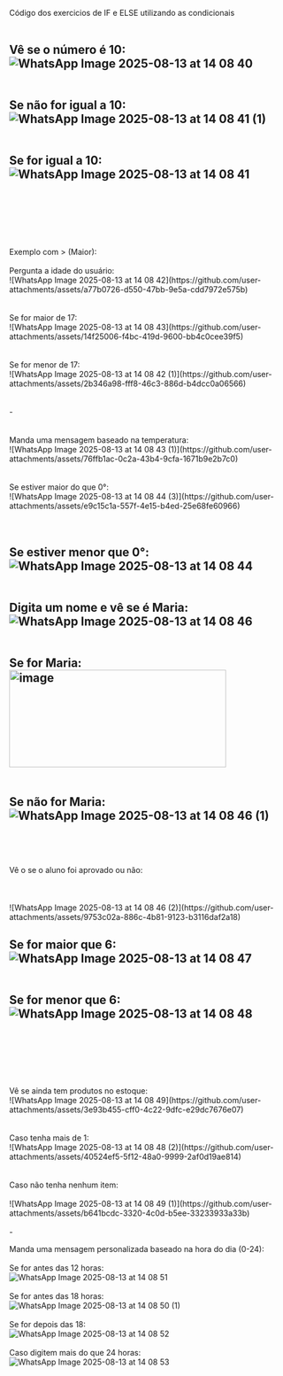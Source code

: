 Código dos exercicios de IF e ELSE utilizando as condicionais
<br><br>

Vê se o número é 10:
<br>
![WhatsApp Image 2025-08-13 at 14 08 40](https://github.com/user-attachments/assets/ca49c0ce-5f2c-455a-bdf8-a3c55192a945)
<br>
<br>
<br>
Se não for igual a 10: 
<br>
![WhatsApp Image 2025-08-13 at 14 08 41 (1)](https://github.com/user-attachments/assets/0b1661a9-bbb9-4238-bc62-47e968aea470)
<br>
<br>
<br>
Se for igual a 10:
<br>
![WhatsApp Image 2025-08-13 at 14 08 41](https://github.com/user-attachments/assets/c7bce9dc-5445-497d-ad22-719ee3e1eb28)
<br>
<br>
<br>
-
<br>
<br>
<br>
Exemplo com > (Maior):
<br>
<br>
Pergunta a idade do usuário:
<br>
![WhatsApp Image 2025-08-13 at 14 08 42](https://github.com/user-attachments/assets/a77b0726-d550-47bb-9e5a-cdd7972e575b)
<br>
<br>
<br>
Se for maior de 17:
<br>
![WhatsApp Image 2025-08-13 at 14 08 43](https://github.com/user-attachments/assets/14f25006-f4bc-419d-9600-bb4c0cee39f5)

<br>
<br>
<br>
Se for menor de 17:
<br>
![WhatsApp Image 2025-08-13 at 14 08 42 (1)](https://github.com/user-attachments/assets/2b346a98-fff8-46c3-886d-b4dcc0a06566)
<br>
<br>
<br>
-
<br>
<br>
<br>
Manda uma mensagem baseado na temperatura:
<br>
![WhatsApp Image 2025-08-13 at 14 08 43 (1)](https://github.com/user-attachments/assets/76ffb1ac-0c2a-43b4-9cfa-1671b9e2b7c0)
<br>
<br>
<br>
Se estiver maior do que 0°:
<br>
![WhatsApp Image 2025-08-13 at 14 08 44 (3)](https://github.com/user-attachments/assets/e9c15c1a-557f-4e15-b4ed-25e68fe60966)
<br>
<br>
<br>

Se estiver menor que 0°:
<br>
![WhatsApp Image 2025-08-13 at 14 08 44](https://github.com/user-attachments/assets/6b70a972-049d-4208-8e24-9057c0f34d0c)
<br>
<br>
<br>
Digita um nome e vê se é Maria:
<br>
![WhatsApp Image 2025-08-13 at 14 08 46](https://github.com/user-attachments/assets/9e97c159-c087-428f-86c2-e763deca49f2)
<br>
<br>
<br>
Se for Maria:
<br>
<img width="392" height="176" alt="image" src="https://github.com/user-attachments/assets/5f8d3b2f-3df7-43ea-a53c-893189f3c1fe" />
<br>
<br>
<br>
Se não for Maria:
<br>
![WhatsApp Image 2025-08-13 at 14 08 46 (1)](https://github.com/user-attachments/assets/401633a8-00f0-431d-bded-ea3e492a1d2a)
<br>
<br>
--
<br>
<br>
Vê o se o aluno foi aprovado ou não:
<br>
<br>
<br>
<br>
![WhatsApp Image 2025-08-13 at 14 08 46 (2)](https://github.com/user-attachments/assets/9753c02a-886c-4b81-9123-b3116daf2a18)


Se for maior que 6:
<br>
![WhatsApp Image 2025-08-13 at 14 08 47](https://github.com/user-attachments/assets/92747466-e8be-4d71-989c-54109e66d929)
<br>
<br>
<br>
Se for menor que 6:
<br>
![WhatsApp Image 2025-08-13 at 14 08 48](https://github.com/user-attachments/assets/1e6a7327-87c5-46b7-9df4-012c50d5873c)
<br>
<br>
<br>
--
<br>
<br>
<br>
Vê se ainda tem produtos no estoque:
<br>
![WhatsApp Image 2025-08-13 at 14 08 49](https://github.com/user-attachments/assets/3e93b455-cff0-4c22-9dfc-e29dc7676e07)
<br>
<br>
<br>
Caso tenha mais de 1:
<br>
![WhatsApp Image 2025-08-13 at 14 08 48 (2)](https://github.com/user-attachments/assets/40524ef5-5f12-48a0-9999-2af0d19ae814)
<br>
<br>
<br>
Caso não tenha nenhum item:
<br>
<br>
![WhatsApp Image 2025-08-13 at 14 08 49 (1)](https://github.com/user-attachments/assets/b641bcdc-3320-4c0d-b5ee-33233933a33b)

<br>
<br>
-


Manda uma mensagem personalizada baseado na hora do dia (0-24):
<br>
<br>
Se for antes das 12 horas:
<br>
![WhatsApp Image 2025-08-13 at 14 08 51](https://github.com/user-attachments/assets/dab95736-2040-42a7-bd8b-872fb3c118fc)
<br>
<br>
Se for antes das 18 horas:
<br>
![WhatsApp Image 2025-08-13 at 14 08 50 (1)](https://github.com/user-attachments/assets/0a423f24-110d-441b-be18-fd626b7d80f1)
<br>
<br>
Se for depois das 18:
<br>
![WhatsApp Image 2025-08-13 at 14 08 52](https://github.com/user-attachments/assets/699490f4-caa2-487e-919a-675f10b08016)
<br>
<br>
Caso digitem mais do que 24 horas:
<br>
![WhatsApp Image 2025-08-13 at 14 08 53](https://github.com/user-attachments/assets/2d4e12e4-ac8a-4f74-9e5a-b988b6e0e03c)
